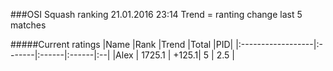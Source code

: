 ###OSI Squash ranking 21.01.2016 23:14
Trend = ranting change last 5 matches

#####Current ratings
|Name              |Rank   |Trend |Total  |PID|
|:------------------|:-------|:------|:------|:--|
|Alex               | 1725.1 | +125.1| 5 | 2.5 |
